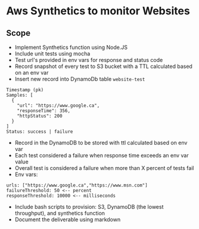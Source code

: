# Aws Synthetics to monitor Websites

## Scope

* Implement Synthetics function using Node.JS
* Include unit tests using mocha
* Test url's provided in env vars for response and status code
* Record snapshot of every test to S3 bucket with a TTL calculated based on an env var
* Insert new record into DynamoDb table `website-test`
```
Timestamp (pk)
Samples: [
  {
    "url": "https://www.google.ca",
    "responseTime": 356,
    "httpStatus": 200
  }
]
Status: success | failure
```
* Record in the DynamoDB to be stored with ttl calculated based on env var
* Each test considered a failure when response time exceeds an env var value
* Overall test is considered a failure when more than X percent of tests fail
* Env vars:
```
urls: ["https://www.google.ca","https://www.msn.com"]
failureThreshold: 50 <-- percent
responseThreshold: 10000 <-- milliseconds
```
* Include bash scripts to provision: S3, DynamoDB (the lowest throughput), and synthetics function
* Document the deliverable using markdown